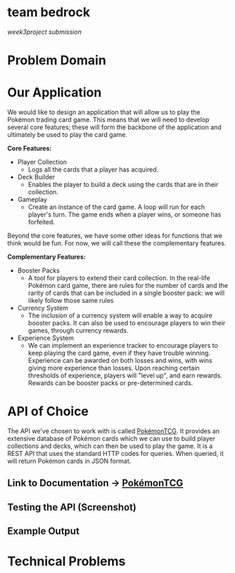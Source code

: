 # team bedrock
*week3project submission*

# Problem Domain

# Our Application
We would like to design an application that will allow us to play the Pokémon trading card game. This means that we will
need to develop several core features; these will form the backbone of the application and ultimately
be used to play the card game.

**Core Features:**
* Player Collection
  * Logs all the cards that a player has acquired.
* Deck Builder
  * Enables the player to build a deck using the cards that are in their collection.
* Gameplay
  * Create an instance of the card game. A loop will run for each player's turn. The game ends when a player wins, or 
    someone has forfeited.

Beyond the core features, we have some other ideas for functions that we think would be fun. For now, we will call these
the complementary features.

**Complementary Features:**
* Booster Packs
  * A tool for players to extend their card collection. In the real-life Pokémon card game, there are rules for the
    number of cards and the rarity of cards that can be included in a single booster pack: we will likely follow those 
    same rules
* Currency System
  * The inclusion of a currency system will enable a way to acquire booster packs. It can also be used to encourage
    players to win their games, through currency rewards.
* Experience System
  * We can implement an experience tracker to encourage players to keep playing the card game, even if they have trouble
    winning. Experience can be awarded on both losses and wins, with wins giving more experience than losses. Upon
    reaching certain thresholds of experience, players will "level up", and earn rewards. Rewards can be booster
    packs or pre-determined cards.

# API of Choice
The API we've chosen to work with is called [PokémonTCG](https://pokemontcg.io). It provides an extensive database of 
Pokémon cards which we can use to build player collections and decks, which can then be used to play the game. It is a 
REST API that uses the standard HTTP codes for queries. When queried, it will return Pokémon cards in JSON format.

## Link to Documentation &rarr; [PokémonTCG](https://docs.pokemontcg.io)

## Testing the API (Screenshot)

## Example Output

# Technical Problems
